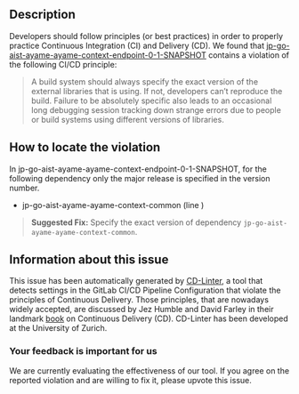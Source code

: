 
## Description
Developers should follow principles (or best practices) in order to properly practice Continuous Integration (CI) and Delivery (CD).
We found that [jp-go-aist-ayame-ayame-context-endpoint-0-1-SNAPSHOT](https://gitlab.com/airc-ntu/ayame/blob/master/.gitlab-ci.yml) contains a violation of the following CI/CD principle:

> A build system should always specify the exact version of the external libraries that is using.
If not, developers can’t reproduce the build. Failure to be absolutely specific also leads to an occasional long debugging session tracking down strange errors due to people or build systems using different versions of libraries.

## How to locate the violation

In jp-go-aist-ayame-ayame-context-endpoint-0-1-SNAPSHOT, for the following dependency only the major release is specified in the version number.

* jp-go-aist-ayame-ayame-context-common (line )

> **Suggested Fix:** Specify the exact version of dependency `jp-go-aist-ayame-ayame-context-common`.

## Information about this issue

This issue has been automatically generated by [CD-Linter](https://gitlab.com/Jancso/configuration-analytics), a tool that detects settings in the GitLab CI/CD Pipeline Configuration that violate the principles of Continuous Delivery. Those principles, that are nowadays widely accepted, are discussed by Jez Humble and David Farley in their landmark [book](https://www.oreilly.com/library/view/continuous-delivery-reliable/9780321670250/) on Continuous Delivery (CD). CD-Linter has been developed at the University of Zurich.

### Your feedback is important for us
We are currently evaluating the effectiveness of our tool. If you agree on the reported violation and are willing to fix it, please upvote this issue.